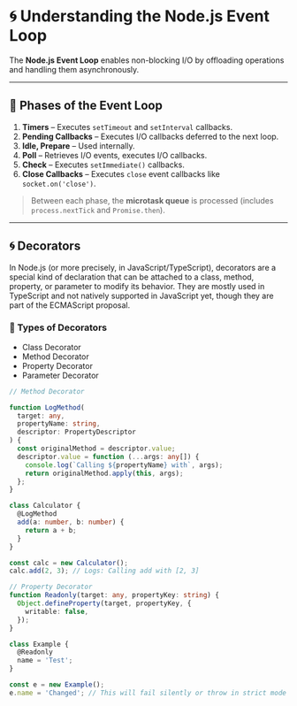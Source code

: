 # 🌀 Understanding the Node.js Event Loop

The **Node.js Event Loop** enables non-blocking I/O by offloading operations and handling them asynchronously.

---

## 🧱 Phases of the Event Loop

1. **Timers** – Executes `setTimeout` and `setInterval` callbacks.
2. **Pending Callbacks** – Executes I/O callbacks deferred to the next loop.
3. **Idle, Prepare** – Used internally.
4. **Poll** – Retrieves I/O events, executes I/O callbacks.
5. **Check** – Executes `setImmediate()` callbacks.
6. **Close Callbacks** – Executes `close` event callbacks like `socket.on('close')`.

> Between each phase, the **microtask queue** is processed (includes `process.nextTick` and `Promise.then`).

---

## 🌀 Decorators

In Node.js (or more precisely, in JavaScript/TypeScript), decorators are a special kind of declaration that can be attached to a class, method, property, or parameter to modify its behavior. They are mostly used in TypeScript and not natively supported in JavaScript yet, though they are part of the ECMAScript proposal.

### 🎯 Types of Decorators

- Class Decorator
- Method Decorator
- Property Decorator
- Parameter Decorator

```ts
// Method Decorator

function LogMethod(
  target: any,
  propertyName: string,
  descriptor: PropertyDescriptor
) {
  const originalMethod = descriptor.value;
  descriptor.value = function (...args: any[]) {
    console.log(`Calling ${propertyName} with`, args);
    return originalMethod.apply(this, args);
  };
}

class Calculator {
  @LogMethod
  add(a: number, b: number) {
    return a + b;
  }
}

const calc = new Calculator();
calc.add(2, 3); // Logs: Calling add with [2, 3]
```

```ts
// Property Decorator
function Readonly(target: any, propertyKey: string) {
  Object.defineProperty(target, propertyKey, {
    writable: false,
  });
}

class Example {
  @Readonly
  name = 'Test';
}

const e = new Example();
e.name = 'Changed'; // This will fail silently or throw in strict mode
```
